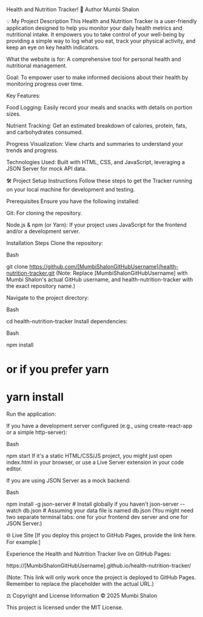 Health and Nutrition Tracker!
📝 Author
Mumbi Shalon

💡 My Project Description
This Health and Nutrition Tracker is a user-friendly application designed to help you monitor your daily health metrics and nutritional intake. It empowers you to take control of your well-being by providing a simple way to log what you eat, track your physical activity, and keep an eye on key health indicators.

What the website is for: A comprehensive tool for personal health and nutritional management.

Goal: To empower user to make informed decisions about their health by monitoring  progress over time.

Key Features:

Food Logging: Easily record your meals and snacks with details on portion sizes.

Nutrient Tracking: Get an estimated breakdown of calories, protein, fats, and carbohydrates consumed.

Progress Visualization: View charts and summaries to understand your trends and progress.

Technologies Used:  Built with HTML, CSS, and JavaScript, leveraging a JSON Server for mock API data.

🛠️ Project Setup Instructions
Follow these steps to get the Tracker running on your local machine for development and testing.

Prerequisites
Ensure you have the following installed:

Git: For cloning the repository.

Node.js & npm (or Yarn): If your project uses JavaScript for the frontend and/or a development server.

Installation Steps
Clone the repository:

Bash

git clone https://github.com/[MumbiShalonGitHubUsername]/health-nutrition-tracker.git
(Note: Replace [MumbiShalonGitHubUsername] with Mumbi Shalon's actual GitHub username, and health-nutrition-tracker with the exact repository name.)

Navigate to the project directory:

Bash

cd health-nutrition-tracker
Install dependencies:

Bash

npm install
# or if you prefer yarn
# yarn install
Run the application:

If you have a development server configured (e.g., using create-react-app or a simple http-server):

Bash

npm start
If it's a static HTML/CSS/JS project, you might just open index.html in your browser, or use a Live Server extension in your code editor.

If you are using JSON Server as a mock backend:

Bash

npm install -g json-server # Install globally if you haven't
json-server --watch db.json # Assuming your data file is named db.json
(You might need two separate terminal tabs: one for your frontend dev server and one for JSON Server.)

🌐 Live Site
[If you deploy this project to GitHub Pages, provide the link here. For example:]

Experience the Health and Nutrition Tracker live on GitHub Pages:

https://[MumbiShalonGitHubUsername].github.io/health-nutrition-tracker/

(Note: This link will only work once the project is deployed to GitHub Pages. Remember to replace the placeholder with the actual URL.)

⚖️ Copyright and License Information
© 2025 Mumbi Shalon

This project is licensed under the MIT License.
